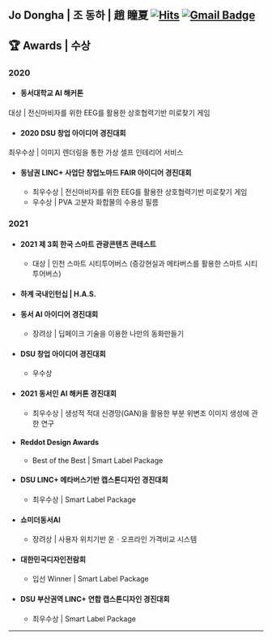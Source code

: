 <div> 
 
  ## Jo Dongha | 조 동하 | 趙 瞳夏    [![Hits](https://hits.seeyoufarm.com/api/count/incr/badge.svg?url=https%3A%2F%2Fgithub.com%2Fjodongha&count_bg=%23000000&title_bg=%23000000&icon=&icon_color=%23E7E7E7&title=hits&edge_flat=false)](https://hits.seeyoufarm.com) [![Gmail Badge](https://img.shields.io/badge/Gmail-d14836?style=flat-square&logo=Gmail&logoColor=white&link=mailto:jodongrami@gmail.com)](mailto:jodongrami@gmail.com)
<!-- 
 ## :computer: Main Stack
 -->
 ## :trophy: Awards | 수상

  ### 2020
  + #### 동서대학교 AI 해커톤 
대상 | 전신마비자를 위한 EEG를 활용한 상호협력기반 미로찾기 게임
  + #### 2020 DSU 창업 아이디어 경진대회
최우수상 | 이미지 렌더링을 통한 가상 셀프 인테리어 서비스
  + #### 동남권 LINC+ 사업단 창업노마드 FAIR 아이디어 경진대회 
    + 최우수상 | 전신마비자를 위한 EEG를 활용한 상호협력기반 미로찾기 게임
    + 우수상 | PVA 고분자 화합물의 수용성 필름 

   ### 2021
  + #### 2021 제 3회 한국 스마트 관광콘텐츠 콘테스트 
    + 대상 | 인천 스마트 시티투어버스 (증강현실과 메타버스를 활용한 스마트 시티투어버스)
  + #### 하계 국내인턴십 | H.A.S.
  + #### 동서 AI 아이디어 경진대회
    + 장려상 | 딥페이크 기술을 이용한 나만의 동화만들기
  + #### DSU 창업 아이디어 경진대회
    + 우수상 
  + #### 2021 동서인 AI 해커톤 경진대회 
    + 최우수상 | 생성적 적대 신경망(GAN)을 활용한 부분 위변조 이미지 생성에 관한 연구 
  + #### Reddot Design Awards
    + Best of the Best | Smart Label Package
  + #### DSU LINC+ 메타버스기반 캡스톤디자인 경진대회 
    + 최우수상 | Smart Label Package
  + #### 쇼미더동서AI 
    + 장려상 | 사용자 위치기반 온ㆍ오프라인 가격비교 시스템
  + #### 대한민국디자인전람회
    + 입선 Winner | Smart Label Package
  + #### DSU 부산권역 LINC+ 연합 캡스톤디자인 경진대회 
    + 최우수상 | Smart Label Package

 ---
</div>

<!--
<div>
  
  [![Anurag's github stats](https://github-readme-stats.vercel.app/api?username=jodongha)](https://github.com/anuraghazra/github-readme-stats) [![Top Langs](https://github-readme-stats.vercel.app/api/top-langs/?username=jodongha&layout=compact)](http://github.com/anuraghazra/github-readme-stats)
  
</div>
 -->

<!--
**jodongha/jodongha** is a ✨ _special_ ✨ repository because its `README.md` (this file) appears on your GitHub profile.

Here are some ideas to get you started:

- 🔭 I’m currently working on ...
- 🌱 I’m currently learning ...
- 👯 I’m looking to collaborate on ...
- 🤔 I’m looking for help with ...
- 💬 Ask me about ...
- 📫 How to reach me: ...
- 😄 Pronouns: ...
- ⚡ Fun fact: ...
-->
